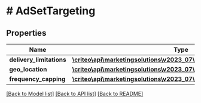 # # AdSetTargeting

## Properties

Name | Type | Description | Notes
------------ | ------------- | ------------- | -------------
**delivery_limitations** | [**\criteo\api\marketingsolutions\v2023_07\Model\AdSetDeliveryLimitations**](AdSetDeliveryLimitations.md) |  | [optional]
**geo_location** | [**\criteo\api\marketingsolutions\v2023_07\Model\AdSetGeoLocation**](AdSetGeoLocation.md) |  | [optional]
**frequency_capping** | [**\criteo\api\marketingsolutions\v2023_07\Model\AdSetFrequencyCapping**](AdSetFrequencyCapping.md) |  | [optional]

[[Back to Model list]](../../README.md#models) [[Back to API list]](../../README.md#endpoints) [[Back to README]](../../README.md)
